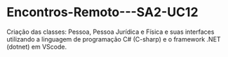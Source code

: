 # Encontros-Remoto---SA2-UC12

Criação das classes: Pessoa, Pessoa Jurídica e Física e suas interfaces utilizando a linguagem de programação C# (C-sharp) e o framework .NET (dotnet) em VScode.
